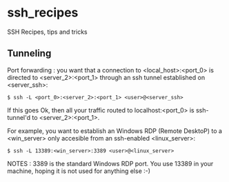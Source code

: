 # ssh_recipes
SSH Recipes, tips and tricks

## Tunneling

Port forwarding : you want that a connection to <local_host>:<port_0> is directed to <server_2>:<port_1> through an ssh tunnel established on <server_ssh>:

    $ ssh -L <port_0>:<server_2>:<port_1> <user>@<server_ssh>

If this goes Ok, then all your traffic routed to localhost:<port_0> is ssh-tunnel'd to <server_2>:<port_1>.

For example, you want to establish an Windows RDP (Remote DesktoP) to a <win_server> only accesible from an ssh-enabled <linux_server>:

    $ ssh -L 13389:<win_server>:3389 <user>@<linux_server>
    
NOTES : 3389 is the standard Windows RDP port. You use 13389 in your machine, hoping it is not used for anything else :-)
